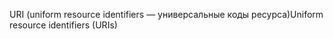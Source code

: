 <span data-ttu-id="42761-101">URI (uniform resource identifiers — универсальные коды ресурса)</span><span class="sxs-lookup"><span data-stu-id="42761-101">Uniform resource identifiers (URIs)</span></span>